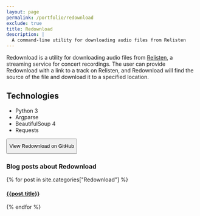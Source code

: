```yaml
---
layout: page
permalink: /portfolio/redownload
exclude: true
title: Redownload
description: |
  A command-line utility for downloading audio files from Relisten
---
```

<style>
    button{
        height: 40px;
    }
</style>

Redownload is a utility for downloading audio files from [Relisten](https://relisten.com), a streaming service for concert recordings. The user can provide Redownload with a link to a track on Relisten, and Redownload will find the source of the file and download it to a specified location.

## Technologies
- Python 3
- Argparse
- BeautifulSoup 4
- Requests

<button onclick="location.href='https://github.com/morpheus636/redownload'" type="button">View Redownload on GitHub</button>

### Blog posts about Redownload
  <div class="archive-group">
    {% for post in site.categories["Redownload"] %}
    <article class="archive-item">
      <h4><a href="{{ site.baseurl }}{{ post.url }}">{{post.title}}</a></h4>
    </article>
    {% endfor %}
  </div>
